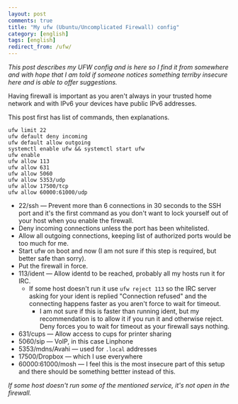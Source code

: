 ```yaml
---
layout: post
comments: true
title: "My ufw (Ubuntu/Uncomplicated Firewall) config"
category: [english]
tags: [english]
redirect_from: /ufw/
---
```


*This post describes my UFW config and is here so I find it from somewhere
 and with hope that I am told if someone notices something terriby insecure
 here and is able to offer suggestions.*

Having firewall is important as you aren't always in your trusted home
network and with IPv6 your devices have public IPv6 addresses.

This post first has list of commands, then explanations.

```
ufw limit 22
ufw default deny incoming
ufw default allow outgoing
systemctl enable ufw && systemctl start ufw
ufw enable
ufw allow 113
ufw allow 631
ufw allow 5060
ufw allow 5353/udp
ufw allow 17500/tcp
ufw allow 60000:61000/udp
```

* 22/ssh — Prevent more than 6 connections in 30 seconds to the SSH port
  and it's the first command as you don't want to lock yourself out of
  your host when you enable the firewall.
* Deny incoming connections unless the port has been whitelisted.
* Allow all outgoing connections, keeping list of authorized ports would be
  too much for me.
* Start ufw on boot and now (I am not sure if this step is required, but
  better safe than sorry).
* Put the firewall in force.
* 113/ident — Allow identd to be reached, probably all my hosts run it for
  IRC.
    * If some host doesn't run it use `ufw reject 113` so the IRC server
      asking for your ident is replied "Connection refused" and the
      connecting happens faster as you aren't force to wait for timeout.
        * I am not sure if this is faster than running ident, but my
          recommendation is to allow it if you run it and otherwise reject.
          Deny forces you to wait for timeout as your firewall says
          nothing.
* 631/cups — Allow access to cups for printer sharing
* 5060/sip — VoIP, in this case Linphone
* 5353/mdns/Avahi — used for `.local` addresses
* 17500/Dropbox — which I use everywhere
* 60000:61000/mosh — I feel this is the most insecure part of this setup
  and there should be something bettter instead of this.

*If some host doesn't run some of the mentioned service, it's not open in
the firewall.*
